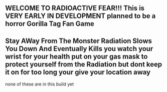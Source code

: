 WELCOME TO RADIOACTIVE FEAR!!!
This is VERY EARLY IN DEVELOPMENT
planned to be a horror Gorilla Tag Fan Game 
------------------------------------------------
Stay AWay From The Monster
Radiation Slows You Down And Eventually Kills you
watch your wrist for your health 
put on your gas mask to protect yourself from the Radiation 
but dont keep it on for too long your give your location away
------------------------------------------------------------
none of these are in this build yet
